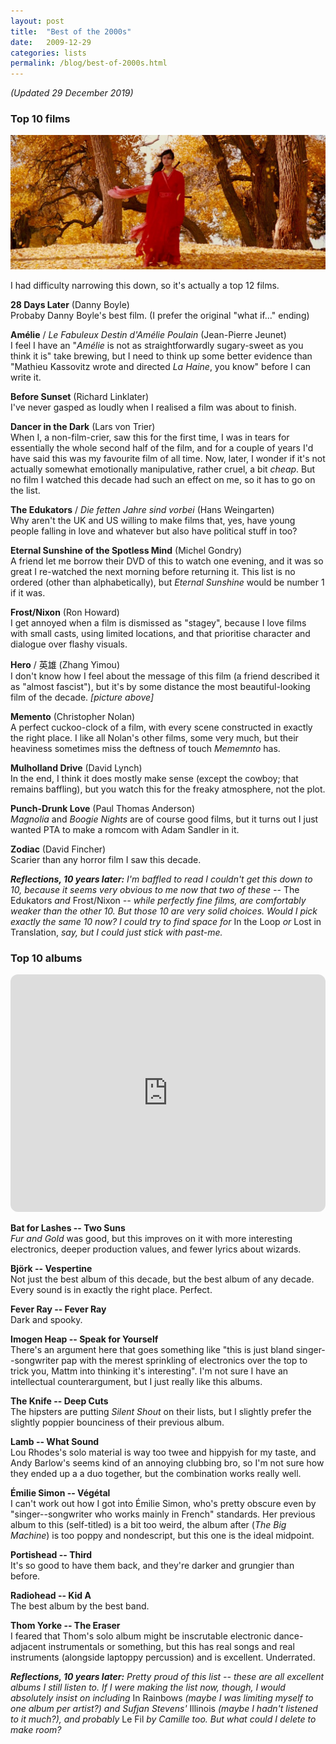 ```yaml
---
layout: post
title:  "Best of the 2000s"
date:   2009-12-29
categories: lists
permalink: /blog/best-of-2000s.html
---
```


*(Updated 29 December 2019)*

### Top 10 films

![](../assets/img/00s-hero.jpg)

I had difficulty narrowing this down, so it's actually a top 12 films.

**28 Days Later** (Danny Boyle)  
Probaby Danny Boyle's best film. (I prefer the original "what if..." ending)

**Amélie** / *Le Fabuleux Destin d'Amélie Poulain* (Jean-Pierre Jeunet)  
I feel I have an "*Amélie* is not as straightforwardly sugary-sweet as you think it is" take brewing, but I need to think up some better evidence than "Mathieu Kassovitz wrote and directed *La Haine*, you know" before I can write it.

**Before Sunset** (Richard Linklater)  
I've never gasped as loudly when I realised a film was about to finish.

**Dancer in the Dark** (Lars von Trier)  
When I, a non-film-crier, saw this for the first time, I was in tears for essentially the whole second half of the film, and for a couple of years I'd have said this was my favourite film of all time. Now, later, I wonder if it's not actually somewhat emotionally manipulative, rather cruel, a bit *cheap*. But no film I watched this decade had such an effect on me, so it has to go on the list.

**The Edukators** / *Die fetten Jahre sind vorbei* (Hans Weingarten)  
Why aren't the UK and US willing to make films that, yes, have young people falling in love and whatever but also have political stuff in too?

**Eternal Sunshine of the Spotless Mind** (Michel Gondry)  
A friend let me borrow their DVD of this to watch one evening, and it was so great I re-watched the next morning before returning it. This list is no ordered (other than alphabetically), but *Eternal Sunshine* would be number 1 if it was.

**Frost/Nixon** (Ron Howard)  
I get annoyed when a film is dismissed as "stagey", because I love films with small casts, using limited locations, and that prioritise character and dialogue over flashy visuals.

**Hero** / 英雄 (Zhang Yimou)  
I don't know how I feel about the message of this film (a friend described it as "almost fascist"), but it's by some distance the most beautiful-looking film of the decade. *[picture above]*

**Memento** (Christopher Nolan)  
A perfect cuckoo-clock of a film, with every scene constructed in exactly the right place. I like all Nolan's other films, some very much, but their heaviness sometimes miss the deftness of touch *Mememnto* has.

**Mulholland Drive** (David Lynch)  
In the end, I think it does mostly make sense (except the cowboy; that remains baffling), but you watch this for the freaky atmosphere, not the plot.

**Punch-Drunk Love** (Paul Thomas Anderson)  
*Magnolia* and *Boogie Nights* are of course good films, but it turns out I just wanted PTA to make a romcom with Adam Sandler in it.

**Zodiac** (David Fincher)  
Scarier than any horror film I saw this decade.

***Reflections, 10 years later:** I'm baffled to read I couldn't get this down to 10, because it seems very obvious to me now that two of these --* The Edukators *and* Frost/Nixon *-- while perfectly fine films, are comfortably weaker than the other 10. But those 10 are very solid choices. Would I pick exactly the same 10 now? I could try to find space for* In the Loop *or* Lost in Translation, *say, but I could just stick with past-me.*


### Top 10 albums

<iframe style="border-radius:12px" src="https://open.spotify.com/embed/playlist/6SCkhvYYgOixyiFHv9X9KU?utm_source=generator" width="100%" height="380" frameBorder="0" allowfullscreen="" allow="autoplay; clipboard-write; encrypted-media; fullscreen; picture-in-picture"></iframe>

**Bat for Lashes -- Two Suns**  
*Fur and Gold* was good, but this improves on it with more interesting electronics, deeper production values, and fewer lyrics about wizards.

**Björk -- Vespertine**  
Not just the best album of this decade, but the best album of any decade. Every sound is in exactly the right place. Perfect.

**Fever Ray -- Fever Ray**  
Dark and spooky.

**Imogen Heap -- Speak for Yourself**  
There's an argument here that goes something like "this is just bland singer--songwriter pap with the merest sprinkling of electronics over the top to trick you, Mattm into thinking it's interesting". I'm not sure I have an intellectual counterargument, but I just really like this albums.

**The Knife -- Deep Cuts**  
The hipsters are putting *Silent Shout* on their lists, but I slightly prefer the slightly poppier bounciness of their previous album.

**Lamb -- What Sound**  
Lou Rhodes's solo material is way too twee and hippyish for my taste, and Andy Barlow's seems kind of an annoying clubbing bro, so I'm not sure how they ended up a a duo together, but the combination works really well.

**Émilie Simon -- Végétal**  
I can't work out how I got into Émilie Simon, who's pretty obscure even by "singer--songwriter who works mainly in French" standards. Her previous album to this (self-titled) is a bit too weird, the album after (*The Big Machine*) is too poppy and nondescript, but this one is the ideal midpoint.

**Portishead -- Third**  
It's so good to have them back, and they're darker and grungier than before.

**Radiohead -- Kid A**  
The best album by the best band.

**Thom Yorke -- The Eraser**  
I feared that Thom's solo album might be inscrutable electronic dance-adjacent instrumentals or something, but this has real songs and real instruments (alongside laptoppy percussion) and is excellent. Underrated.

***Reflections, 10 years later:** Pretty proud of this list -- these are all excellent albums I still listen to. If I were making the list now, though, I would absolutely insist on including* In Rainbows *(maybe I was limiting myself to one album per artist?) and Sufjan Stevens'* Illinois *(maybe I hadn't listened to it much?), and probably* Le Fil *by Camille too. But what could I delete to make room?*
